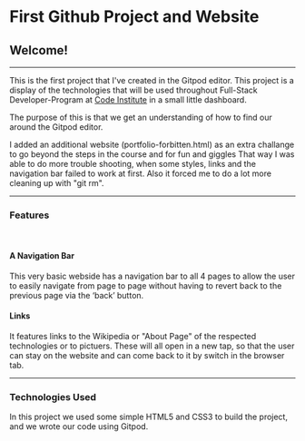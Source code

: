 # First Github Project and Website

## Welcome!

<hr>

This is the first project that I've created in the Gitpod editor. This project is a display of the technologies that will be used throughout Full-Stack Developer-Program at [Code Institute](https://codeinstitute.net) in a small little dashboard.

The purpose of this is that we get an understanding of how to find our around the Gitpod editor.

I added an additional website (portfolio-forbitten.html) as an extra challange to go beyond the steps in the course and for fun and giggles
That way I was able to do more trouble shooting, when some styles, links and the navigation bar failed to work at first.
Also it forced me to do a lot more cleaning up with "git rm".

<hr>

### Features
<br>

#### A Navigation Bar
This very basic webside has a navigation bar to all 4 pages to allow the user to easily navigate from page to page without having to revert back to the previous page via the ‘back’ button.
<br>

#### Links
It features links to the Wikipedia or "About Page" of the respected technologies or to pictuers.
These will all open in a new tap, so that the user can stay on the website and can come back to it by switch in the browser tab.


<hr>

### Technologies Used
In this project we used some simple HTML5 and CSS3 to build the project, and we wrote our code using Gitpod.